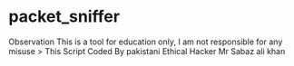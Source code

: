 # packet_sniffer
Observation This is a tool for education only, I am not responsible for any misuse > This Script Coded By pakistani Ethical Hacker Mr Sabaz ali khan
